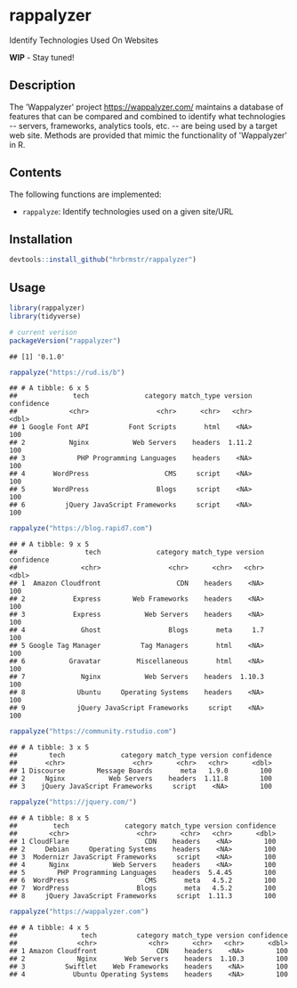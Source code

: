 
rappalyzer
==========

Identify Technologies Used On Websites

**WIP** - Stay tuned!

Description
-----------

The 'Wappalyzer' project <https://wappalyzer.com/> maintains a database of features that can be compared and combined to identify what technologies -- servers, frameworks, analytics tools, etc. -- are being used by a target web site. Methods are provided that mimic the functionality of 'Wappalyzer' in R.

Contents
--------

The following functions are implemented:

-   `rappalyze`: Identify technologies used on a given site/URL

Installation
------------

``` r
devtools::install_github("hrbrmstr/rappalyzer")
```

Usage
-----

``` r
library(rappalyzer)
library(tidyverse)

# current verison
packageVersion("rappalyzer")
```

    ## [1] '0.1.0'

``` r
rappalyze("https://rud.is/b") 
```

    ## # A tibble: 6 x 5
    ##              tech              category match_type version confidence
    ##             <chr>                 <chr>      <chr>   <chr>      <dbl>
    ## 1 Google Font API          Font Scripts       html    <NA>        100
    ## 2           Nginx           Web Servers    headers  1.11.2        100
    ## 3             PHP Programming Languages    headers    <NA>        100
    ## 4       WordPress                   CMS     script    <NA>        100
    ## 5       WordPress                 Blogs     script    <NA>        100
    ## 6          jQuery JavaScript Frameworks     script    <NA>        100

``` r
rappalyze("https://blog.rapid7.com")
```

    ## # A tibble: 9 x 5
    ##                 tech              category match_type version confidence
    ##                <chr>                 <chr>      <chr>   <chr>      <dbl>
    ## 1  Amazon Cloudfront                   CDN    headers    <NA>        100
    ## 2            Express        Web Frameworks    headers    <NA>        100
    ## 3            Express           Web Servers    headers    <NA>        100
    ## 4              Ghost                 Blogs       meta     1.7        100
    ## 5 Google Tag Manager          Tag Managers       html    <NA>        100
    ## 6           Gravatar         Miscellaneous       html    <NA>        100
    ## 7              Nginx           Web Servers    headers  1.10.3        100
    ## 8             Ubuntu     Operating Systems    headers    <NA>        100
    ## 9             jQuery JavaScript Frameworks     script    <NA>        100

``` r
rappalyze("https://community.rstudio.com") 
```

    ## # A tibble: 3 x 5
    ##        tech              category match_type version confidence
    ##       <chr>                 <chr>      <chr>   <chr>      <dbl>
    ## 1 Discourse        Message Boards       meta   1.9.0        100
    ## 2     Nginx           Web Servers    headers  1.11.8        100
    ## 3    jQuery JavaScript Frameworks     script    <NA>        100

``` r
rappalyze("https://jquery.com/")
```

    ## # A tibble: 8 x 5
    ##         tech              category match_type version confidence
    ##        <chr>                 <chr>      <chr>   <chr>      <dbl>
    ## 1 CloudFlare                   CDN    headers    <NA>        100
    ## 2     Debian     Operating Systems    headers    <NA>        100
    ## 3  Modernizr JavaScript Frameworks     script    <NA>        100
    ## 4      Nginx           Web Servers    headers    <NA>        100
    ## 5        PHP Programming Languages    headers  5.4.45        100
    ## 6  WordPress                   CMS       meta   4.5.2        100
    ## 7  WordPress                 Blogs       meta   4.5.2        100
    ## 8     jQuery JavaScript Frameworks     script  1.11.3        100

``` r
rappalyze("https://wappalyzer.com")
```

    ## # A tibble: 4 x 5
    ##                tech          category match_type version confidence
    ##               <chr>             <chr>      <chr>   <chr>      <dbl>
    ## 1 Amazon Cloudfront               CDN    headers    <NA>        100
    ## 2             Nginx       Web Servers    headers  1.10.3        100
    ## 3          Swiftlet    Web Frameworks    headers    <NA>        100
    ## 4            Ubuntu Operating Systems    headers    <NA>        100
